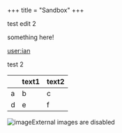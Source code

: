 +++
title = "Sandbox"
+++

test edit 2

something here\!

[user:ian](/user/ian)

test 2

<table>
<thead>
<tr class="header">
<th></th>
<th>text1</th>
<th>text2</th>
</tr>
</thead>
<tbody>
<tr class="odd">
<td>a</td>
<td>b</td>
<td>c</td>
</tr>
<tr class="even">
<td>d</td>
<td>e</td>
<td>f</td>
</tr>
</tbody>
</table>

![image](/en/Image.jpg?view=image&max_size=250,250
"image")<span class="external_image">External images are disabled</span>
